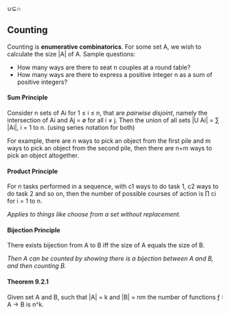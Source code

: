 ∪⊆∩

## Counting
Counting is **enumerative combinatorics**. For some set A, we wish to calculate the size |A| of A. Sample questions:
- How many ways are there to seat n couples at a round table?
- How many ways are there to express a positive integer n as a sum of positive integers?

#### Sum Principle
Consider n sets of Ai for 1 ≤ i ≤ n, that are *pairwise disjoint*, namely the intersection of Ai and Aj = ø for all i ≠ j. Then the union of all sets |U Ai| = ∑ |Ai|, i = 1 to n. (using series notation for both)

For example, there are n ways to pick an object from the first pile and m ways to pick an object from the second pile, then there are n+m ways to pick an object altogether. 

#### Product Principle
For n tasks performed in a sequence, with c1 ways to do task 1, c2 ways to do task 2 and so on, then the number of possible courses of action is ∏ ci for i = 1 to n.

*Applies to things like choose from a set without replacement.*

#### Bijection Principle
There exists bijection from A to B iff the size of A equals the size of B. 

*Then A can be counted by showing there is a bijection between A and B, and then counting B.*

#### Theorem 9.2.1
Given set A and B, such that |A| = k and |B| = nm the number of functions ƒ : A -> B is n^k. 

